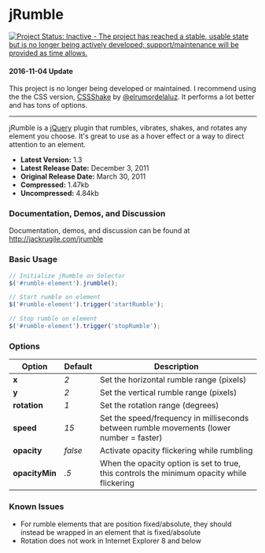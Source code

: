 # jRumble

[![Project Status: Inactive - The project has reached a stable, usable state but is no longer being actively developed; support/maintenance will be provided as time allows.](http://www.repostatus.org/badges/latest/inactive.svg)](http://www.repostatus.org/#inactive)

#### 2016-11-04 Update

This project is no longer being developed or maintained. I recommend using the the CSS version, [CSSShake](https://elrumordelaluz.github.io/csshake/) by [@elrumordelaluz](https://github.com/elrumordelaluz/). It performs a lot better and has tons of options. 

---

jRumble is a [jQuery](http://jquery.com) plugin that rumbles, vibrates, shakes, and rotates any element you choose. It's great to use as a hover effect or a way to direct attention to an element.

- **Latest Version:** 1.3
- **Latest Release Date:** December 3, 2011
- **Original Release Date:** March 30, 2011
- **Compressed:** 1.47kb
- **Uncompressed:** 4.84kb

### Documentation, Demos, and Discussion

Documentation, demos, and discussion can be found at http://jackrugile.com/jrumble

### Basic Usage

```javascript
// Initialize jRumble on Selector
$('#rumble-element').jrumble();

// Start rumble on element
$('#rumble-element').trigger('startRumble');

// Stop rumble on element
$('#rumble-element').trigger('stopRumble');
```

### Options

<table>
	<thead>
		<tr>
			<th>Option</th>
			<th>Default</th>
			<th>Description</th>
		</tr>
	</thead>
	<tbody>
		<tr>
			<td><strong>x</strong></td>
			<td><em>2</em></td>
			<td>Set the horizontal rumble range (pixels)</td>
		</tr>
		<tr>
			<td><strong>y</strong></td>
			<td><em>2</em></td>
			<td>Set the vertical rumble range (pixels)</td>
		</tr>
		<tr>
			<td><strong>rotation</strong></td>
			<td><em>1</em></td>
			<td>Set the rotation range (degrees)</td>
		</tr>
		<tr>
			<td><strong>speed</strong></td>
			<td><em>15</em></td>
			<td>Set the speed/frequency in milliseconds between rumble movements (lower number = faster)</td>
		</tr>					
		<tr>
			<td><strong>opacity</strong></td>
			<td><em>false</em></td>
			<td>Activate opacity flickering while rumbling</td>
		</tr>
		<tr>
			<td><strong>opacityMin</strong></td>
			<td><em>.5</em></td>
			<td>When the opacity option is set to true, this controls the minimum opacity while flickering</td>
		</tr>
	</tbody>
</table>

### Known Issues

- For rumble elements that are position fixed/absolute, they should instead be wrapped in an element that is fixed/absolute
- Rotation does not work in Internet Explorer 8 and below
